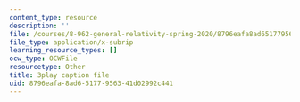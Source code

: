 ```yaml
---
content_type: resource
description: ''
file: /courses/8-962-general-relativity-spring-2020/8796eafa8ad65177956341d02992c441_OOmZkNa72t4.vtt
file_type: application/x-subrip
learning_resource_types: []
ocw_type: OCWFile
resourcetype: Other
title: 3play caption file
uid: 8796eafa-8ad6-5177-9563-41d02992c441
---
```

